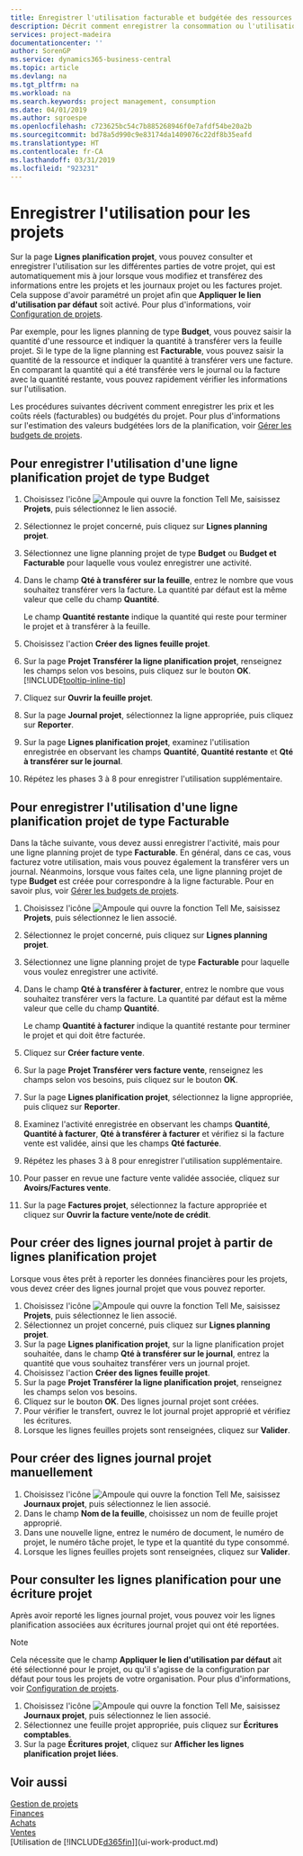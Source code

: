 ```yaml
---
title: Enregistrer l'utilisation facturable et budgétée des ressources de projet| Microsoft Docs
description: Décrit comment enregistrer la consommation ou l'utilisation des articles ou des ressources sur des projets pour faciliter la gestion de projets.
services: project-madeira
documentationcenter: ''
author: SorenGP
ms.service: dynamics365-business-central
ms.topic: article
ms.devlang: na
ms.tgt_pltfrm: na
ms.workload: na
ms.search.keywords: project management, consumption
ms.date: 04/01/2019
ms.author: sgroespe
ms.openlocfilehash: c723625bc54c7b885268946f0e7afdf54be20a2b
ms.sourcegitcommit: bd78a5d990c9e83174da1409076c22df8b35eafd
ms.translationtype: HT
ms.contentlocale: fr-CA
ms.lasthandoff: 03/31/2019
ms.locfileid: "923231"
---
```

# <a name="record-usage-for-jobs"></a>Enregistrer l'utilisation pour les projets
Sur la page **Lignes planification projet**, vous pouvez consulter et enregistrer l'utilisation sur les différentes parties de votre projet, qui est automatiquement mis à jour lorsque vous modifiez et transférez des informations entre les projets et les journaux projet ou les factures projet. Cela suppose d'avoir paramétré un projet afin que **Appliquer le lien d'utilisation par défaut** soit activé. Pour plus d'informations, voir [Configuration de projets](projects-how-setup-jobs.md).  

Par exemple, pour les lignes planning de type **Budget**, vous pouvez saisir la quantité d'une ressource et indiquer la quantité à transférer vers la feuille projet. Si le type de la ligne planning est **Facturable**, vous pouvez saisir la quantité de la ressource et indiquer la quantité à transférer vers une facture. En comparant la quantité qui a été transférée vers le journal ou la facture avec la quantité restante, vous pouvez rapidement vérifier les informations sur l'utilisation.

Les procédures suivantes décrivent comment enregistrer les prix et les coûts réels (facturables) ou budgétés du projet. Pour plus d'informations sur l'estimation des valeurs budgétées lors de la planification, voir [Gérer les budgets de projets](projects-how-manage-budgets.md).

## <a name="to-record-usage-for-a-job-planning-line-of-type-budget"></a>Pour enregistrer l'utilisation d'une ligne planification projet de type Budget
1. Choisissez l'icône ![Ampoule qui ouvre la fonction Tell Me](media/ui-search/search_small.png "Dites-moi ce que vous voulez faire"), saisissez **Projets**, puis sélectionnez le lien associé.  
2. Sélectionnez le projet concerné, puis cliquez sur **Lignes planning projet**.
3. Sélectionnez une ligne planning projet de type **Budget** ou **Budget et Facturable** pour laquelle vous voulez enregistrer une activité.
4. Dans le champ **Qté à transférer sur la feuille**, entrez le nombre que vous souhaitez transférer vers la facture. La quantité par défaut est la même valeur que celle du champ **Quantité**.

    Le champ **Quantité restante** indique la quantité qui reste pour terminer le projet et à transférer à la feuille.  
5. Choisissez l'action **Créer des lignes feuille projet**.
6. Sur la page **Projet Transférer la ligne planification projet**, renseignez les champs selon vos besoins, puis cliquez sur le bouton **OK**. [!INCLUDE[tooltip-inline-tip](includes/tooltip-inline-tip_md.md)]
7. Cliquez sur **Ouvrir la feuille projet**.  
8. Sur la page **Journal projet**, sélectionnez la ligne appropriée, puis cliquez sur **Reporter**.
9. Sur la page **Lignes planification projet**, examinez l'utilisation enregistrée en observant les champs **Quantité**, **Quantité restante** et **Qté à transférer sur le journal**.  
10. Répétez les phases 3 à 8 pour enregistrer l'utilisation supplémentaire.  

## <a name="to-record-usage-for-a-job-planning-line-of-type-billable"></a>Pour enregistrer l'utilisation d'une ligne planification projet de type Facturable
Dans la tâche suivante, vous devez aussi enregistrer l'activité, mais pour une ligne planning projet de type **Facturable**. En général, dans ce cas, vous facturez votre utilisation, mais vous pouvez également la transférer vers un journal. Néanmoins, lorsque vous faites cela, une ligne planning projet de type **Budget** est créée pour correspondre à la ligne facturable. Pour en savoir plus, voir [Gérer les budgets de projets](projects-how-manage-budgets.md).

1. Choisissez l'icône ![Ampoule qui ouvre la fonction Tell Me](media/ui-search/search_small.png "Dites-moi ce que vous voulez faire"), saisissez **Projets**, puis sélectionnez le lien associé.
2. Sélectionnez le projet concerné, puis cliquez sur **Lignes planning projet**.  
3. Sélectionnez une ligne planning projet de type **Facturable** pour laquelle vous voulez enregistrer une activité.
4. Dans le champ **Qté à transférer à facturer**, entrez le nombre que vous souhaitez transférer vers la facture. La quantité par défaut est la même valeur que celle du champ **Quantité**.

    Le champ **Quantité à facturer** indique la quantité restante pour terminer le projet et qui doit être facturée.  
5. Cliquez sur **Créer facture vente**.
6. Sur la page **Projet Transférer vers facture vente**, renseignez les champs selon vos besoins, puis cliquez sur le bouton **OK**.
7. Sur la page **Lignes planification projet**, sélectionnez la ligne appropriée, puis cliquez sur **Reporter**.
8. Examinez l'activité enregistrée en observant les champs **Quantité**, **Quantité à facturer**, **Qté à transférer à facturer** et vérifiez si la facture vente est validée, ainsi que les champs **Qté facturée**.
9. Répétez les phases 3 à 8 pour enregistrer l'utilisation supplémentaire.  
10. Pour passer en revue une facture vente validée associée, cliquez sur **Avoirs/Factures vente**.  
11. Sur la page **Factures projet**, sélectionnez la facture appropriée et cliquez sur **Ouvrir la facture vente/note de crédit**.         

## <a name="to-create-job-journal-lines-from-job-planning-lines"></a>Pour créer des lignes journal projet à partir de lignes planification projet
Lorsque vous êtes prêt à reporter les données financières pour les projets, vous devez créer des lignes journal projet que vous pouvez reporter.

1. Choisissez l'icône ![Ampoule qui ouvre la fonction Tell Me](media/ui-search/search_small.png "Dites-moi ce que vous voulez faire"), saisissez **Projets**, puis sélectionnez le lien associé.  
2. Sélectionnez un projet concerné, puis cliquez sur **Lignes planning projet**.  
3. Sur la page **Lignes planification projet**, sur la ligne planification projet souhaitée, dans le champ **Qté à transférer sur le journal**, entrez la quantité que vous souhaitez transférer vers un journal projet.  
4. Choisissez l'action **Créer des lignes feuille projet**.
5. Sur la page **Projet Transférer la ligne planification projet**, renseignez les champs selon vos besoins.  
6. Cliquez sur le bouton **OK**. Des lignes journal projet sont créées.
7. Pour vérifier le transfert, ouvrez le lot journal projet approprié et vérifiez les écritures.  
8. Lorsque les lignes feuilles projets sont renseignées, cliquez sur **Valider**.  

## <a name="to-create-job-journal-lines-manually"></a>Pour créer des lignes journal projet manuellement
1. Choisissez l'icône ![Ampoule qui ouvre la fonction Tell Me](media/ui-search/search_small.png "Dites-moi ce que vous voulez faire"), saisissez **Journaux projet**, puis sélectionnez le lien associé.  
2. Dans le champ **Nom de la feuille**, choisissez un nom de feuille projet approprié.  
3. Dans une nouvelle ligne, entrez le numéro de document, le numéro de projet, le numéro tâche projet, le type et la quantité du type consommé.  
4. Lorsque les lignes feuilles projets sont renseignées, cliquez sur **Valider**.  

## <a name="to-review-planning-lines-for-a-job-ledger-entry"></a>Pour consulter les lignes planification pour une écriture projet
Après avoir reporté les lignes journal projet, vous pouvez voir les lignes planification associées aux écritures journal projet qui ont été reportées.

> [!NOTE]  
>   Cela nécessite que le champ **Appliquer le lien d'utilisation par défaut** ait été sélectionné pour le projet, ou qu'il s'agisse de la configuration par défaut pour tous les projets de votre organisation. Pour plus d'informations, voir [Configuration de projets](projects-how-setup-jobs.md).  

1. Choisissez l'icône ![Ampoule qui ouvre la fonction Tell Me](media/ui-search/search_small.png "Dites-moi ce que vous voulez faire"), saisissez **Journaux projet**, puis sélectionnez le lien associé.  
2. Sélectionnez une feuille projet appropriée, puis cliquez sur **Écritures comptables**.  
3. Sur la page **Écritures projet**, cliquez sur **Afficher les lignes planification projet liées**.

## <a name="see-also"></a>Voir aussi
[Gestion de projets](projects-manage-projects.md)  
[Finances](finance.md)  
[Achats](purchasing-manage-purchasing.md)         
[Ventes](sales-manage-sales.md)      
[Utilisation de [!INCLUDE[d365fin](includes/d365fin_md.md)]](ui-work-product.md)  

